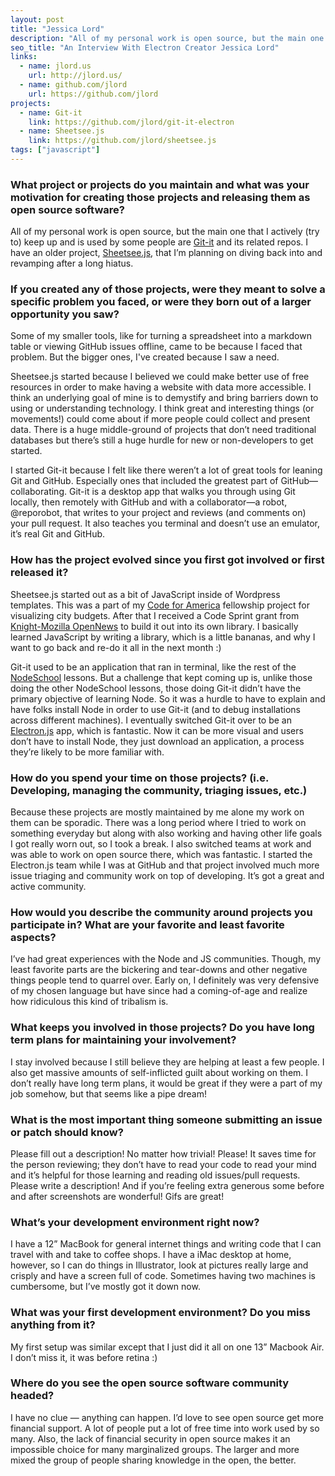 ```yaml
---
layout: post
title: "Jessica Lord"
description: "All of my personal work is open source, but the main one that I actively (try to) keep up and is used by some people are Git-it and its related repos."
seo_title: "An Interview With Electron Creator Jessica Lord"
links:
  - name: jlord.us
    url: http://jlord.us/
  - name: github.com/jlord
    url: https://github.com/jlord
projects:
  - name: Git-it
    link: https://github.com/jlord/git-it-electron
  - name: Sheetsee.js
    link: https://github.com/jlord/sheetsee.js
tags: ["javascript"]
---
```


### What project or projects do you maintain and what was your motivation for creating those projects and releasing them as open source software?

All of my personal work is open source, but the main one that I actively (try to) keep up and is used by some people are [Git-it](https://github.com/jlord/git-it-electron) and its related repos. I have an older project, [Sheetsee.js](https://github.com/jlord/sheetsee.js), that I’m planning on diving back into and revamping after a long hiatus.

### If you created any of those projects, were they meant to solve a specific problem you faced, or were they born out of a larger opportunity you saw?

Some of my smaller tools, like for turning a spreadsheet into a markdown table  or viewing GitHub issues offline, came to be because I faced that problem. But the bigger ones, I've created because I saw a need.

Sheetsee.js started because I believed we could make better use of free resources in order to make having a website with data more accessible. I think an underlying goal of mine is to demystify and bring barriers down to using or understanding technology. I think great and interesting things (or movements!) could come about if more people could collect and present data. There is a huge middle-ground of projects that don’t need traditional databases but there’s still a huge hurdle for new or non-developers to get started.

I started Git-it because I felt like there weren’t a lot of great tools for leaning Git and GitHub. Especially ones that included the greatest part of GitHub—collaborating. Git-it is a desktop app that walks you through using Git locally, then remotely with GitHub and with a collaborator—a robot, @reporobot, that writes to your project and reviews (and comments on) your pull request. It also teaches you terminal and doesn’t use an emulator, it’s real Git and GitHub.

### How has the project evolved since you first got involved or first released it?

Sheetsee.js started out as a bit of JavaScript inside of Wordpress templates. This was a part of my [Code for America](https://www.codeforamerica.org/) fellowship project for visualizing city budgets. After that I received a Code Sprint grant from [Knight-Mozilla OpenNews](https://opennews.org/) to build it out into its own library. I basically learned JavaScript by writing a library, which is a little bananas, and why I want to go back and re-do it all in the next month :)

Git-it used to be an application that ran in terminal, like the rest of the [NodeSchool](https://nodeschool.io/) lessons. But a challenge that kept coming up is, unlike those doing the other NodeSchool lessons, those doing Git-it didn’t have the primary objective of learning Node. So it was a hurdle to have to explain and have folks install Node in order to use Git-it (and to debug installations across different machines). I eventually switched Git-it over to be an [Electron.js](http://electron.atom.io/) app, which is fantastic. Now it can be more visual and users don’t have to install Node, they just download an application, a process they’re likely to be more familiar with.

### How do you spend your time on those projects? (i.e. Developing, managing the community, triaging issues, etc.)

Because these projects are mostly maintained by me alone my work on them can be sporadic. There was a long period where I tried to work on something everyday but along with also working and having other life goals I got really worn out, so I took a break. I also switched teams at work and was able to work on open source there, which was fantastic. I started the Electron.js team while I was at GitHub and that project involved much more issue triaging and community work on top of developing. It’s got a great and active community.

### How would you describe the community around projects you participate in? What are your favorite and least favorite aspects?

I’ve had great experiences with the Node and JS communities. Though, my least favorite parts are the bickering and tear-downs and other negative things people tend to quarrel over. Early on, I definitely was very defensive of my chosen language but have since had a coming-of-age and realize how ridiculous this kind of tribalism is.

### What keeps you involved in those projects? Do you have long term plans for maintaining your involvement?

I stay involved because I still believe they are helping at least a few people. I also get massive amounts of self-inflicted guilt about working on them. I don’t really have long term plans, it would be great if they were a part of my job somehow, but that seems like a pipe dream!

### What is the most important thing someone submitting an issue or patch should know?

Please fill out a description! No matter how trivial! Please! It saves time for the person reviewing; they don’t have to read your code to read your mind and it’s helpful for those learning and reading old issues/pull requests. Please write a description! And if you’re feeling extra generous some before and after screenshots are wonderful! Gifs are great!

### What’s your development environment right now?

I have a 12” MacBook for general internet things and writing code that I can travel with and take to coffee shops. I have a iMac desktop at home, however, so I can do things in Illustrator, look at pictures really large and crisply and have a screen full of code. Sometimes having two machines is cumbersome, but I’ve mostly got it down now.

### What was your first development environment? Do you miss anything from it?

My first setup was similar except that I just did it all on one 13” Macbook Air. I don’t miss it, it was before retina :)

### Where do you see the open source software community headed?

I have no clue — anything can happen. I’d love to see open source get more financial support. A lot of people put a lot of free time into work used by so many. Also, the lack of financial security in open source makes it an impossible choice for many marginalized groups. The larger and more mixed the group of people sharing knowledge in the open, the better.

